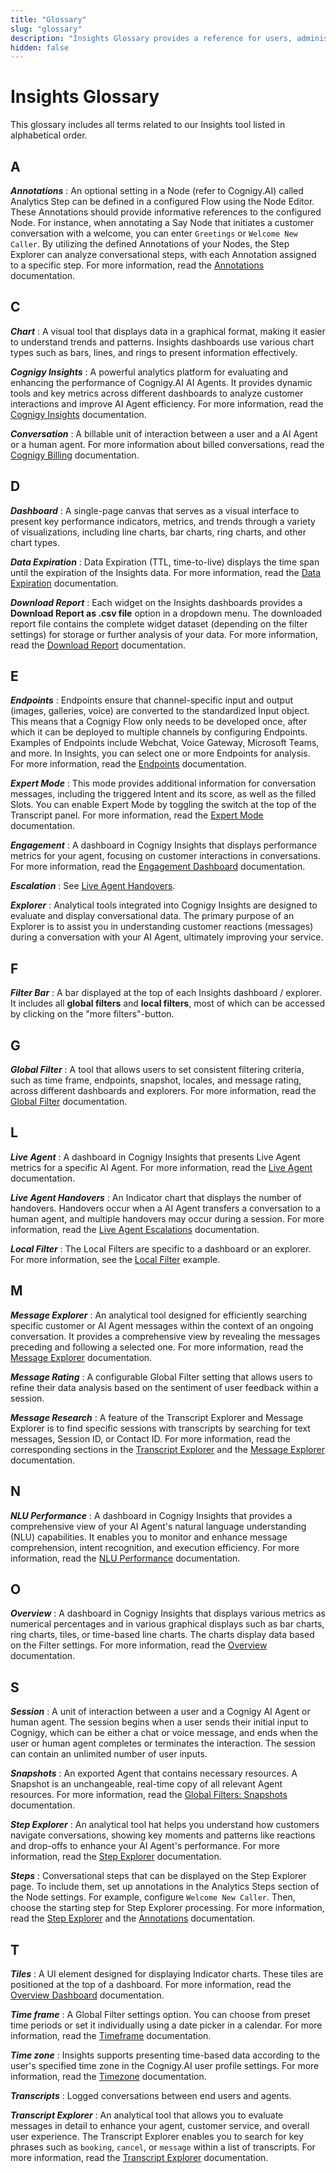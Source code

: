 ```yaml
---
title: "Glossary"
slug: "glossary"
description: "Insights Glossary provides a reference for users, administrators, and anyone involved in the operation or understanding of Insights software and practices."
hidden: false
---
```


# Insights Glossary

This glossary includes all terms related to our Insights tool listed in alphabetical order.

## A

_**Annotations**_
: An optional setting in a Node (refer to Cognigy.AI) called Analytics Step can be defined in a configured Flow using the Node Editor. These Annotations should provide informative references to the configured Node. For instance, when annotating a Say Node that initiates a customer conversation with a welcome, you can enter `Greetings` or `Welcome New Caller`. By utilizing the defined Annotations of your Nodes, the Step Explorer can analyze conversational steps, with each Annotation assigned to a specific step. For more information, read the [Annotations](explorers/step.md) documentation.

## C

_**Chart**_
: A visual tool that displays data in a graphical format, making it easier to understand trends and patterns. Insights dashboards use various chart types such as bars, lines, and rings to present information effectively.

_**Cognigy Insights**_
: A powerful analytics platform for evaluating and enhancing the performance of Cognigy.AI AI Agents. It provides dynamic tools and key metrics across different dashboards to analyze customer interactions and improve AI Agent efficiency. For more information, read the [Cognigy Insights](overview.md) documentation.

_**Conversation**_
: A billable unit of interaction between a user and a AI Agent or a human agent. For more information about billed conversations, read the [Cognigy Billing](../ai/administer/billing.md) documentation.

## D

_**Dashboard**_
: A single-page canvas that serves as a visual interface to present key performance indicators, metrics, and trends through a variety of visualizations, including line charts, bar charts, ring charts, and other chart types.

_**Data Expiration**_
: Data Expiration (TTL, time-to-live) displays the time span until the expiration of the Insights data. For more information, read the [Data Expiration](ttl.md) documentation.

_**Download Report**_
: Each widget on the Insights dashboards provides a **Download Report as .csv file** option in a dropdown menu. The downloaded report file contains the complete widget dataset (depending on the filter settings) for storage or further analysis of your data. For more information, read the [Download Report](download-reports.md) documentation.

## E

_**Endpoints**_
: Endpoints ensure that channel-specific input and output (images, galleries, voice) are converted to the standardized Input object. This means that a Cognigy Flow only needs to be developed once, after which it can be deployed to multiple channels by configuring Endpoints. Examples of Endpoints include Webchat, Voice Gateway, Microsoft Teams, and more. In Insights, you can select one or more Endpoints for analysis. For more information, read the [Endpoints](global-filters.md#endpoints) documentation.

_**Expert Mode**_
: This mode provides additional information for conversation messages, including the triggered Intent and its score, as well as the filled Slots. You can enable Expert Mode by toggling the switch at the top of the Transcript panel. For more information, read the [Expert Mode](explorers/transcript.md#expert-mode) documentation.

_**Engagement**_
: A dashboard in Cognigy Insights that displays performance metrics for your agent, focusing on customer interactions in conversations. For more information, read the [Engagement Dashboard](dashboards/engagement.md) documentation.

_**Escalation**_
: See [Live Agent Handovers](#L).

_**Explorer**_
: Analytical tools integrated into Cognigy Insights are designed to evaluate and display conversational data. The primary purpose of an Explorer is to assist you in understanding customer reactions (messages) during a conversation with your AI Agent, ultimately improving your service.

## F

_**Filter Bar**_
: A bar displayed at the top of each Insights dashboard / explorer. It includes all **global filters** and **local filters**, most of which can be accessed by clicking on the "more filters"-button.

## G

_**Global Filter**_
: A tool that allows users to set consistent filtering criteria, such as time frame, endpoints, snapshot, locales, and message rating, across different dashboards and explorers. For more information, read the [Global Filter](global-filters.md) documentation.

## L

_**Live Agent**_
: A dashboard in Cognigy Insights that presents Live Agent metrics for a specific AI Agent. For more information, read the [Live Agent](dashboards/live-agent.md) documentation.

_**Live Agent Handovers**_
: An Indicator chart that displays the number of handovers. Handovers occur when a AI Agent transfers a conversation to a human agent, and multiple handovers may occur during a session. For more information, read the [Live Agent Escalations](dashboards/live-agent.md#live-agent-handovers) documentation.

_**Local Filter**_
: The Local Filters are specific to a dashboard or an explorer. For more information, see the [Local Filter](explorers/message.md) example.

## M

_**Message Explorer**_
: An analytical tool designed for efficiently searching specific customer or AI Agent messages within the context of an ongoing conversation. It provides a comprehensive view by revealing the messages preceding and following a selected one. For more information, read the [Message Explorer](explorers/message.md) documentation.

_**Message Rating**_
: A configurable Global Filter setting that allows users to refine their data analysis based on the sentiment of user feedback within a session.

_**Message Research**_
: A feature of the Transcript Explorer and Message Explorer is to find specific sessions with transcripts by searching for text messages, Session ID, or Contact ID. For more information, read the corresponding sections in the [Transcript Explorer](explorers/transcript.md) and the [Message Explorer](explorers/message.md) documentation.

## N

_**NLU Performance**_
: A dashboard in Cognigy Insights that provides a comprehensive view of your AI Agent's natural language understanding (NLU) capabilities. It enables you to monitor and enhance message comprehension, intent recognition, and execution efficiency. For more information, read the [NLU Performance](dashboards/nlu-performance.md) documentation.

## O

_**Overview**_
: A dashboard in Cognigy Insights that displays various metrics as numerical percentages and in various graphical displays such as bar charts, ring charts, tiles, or time-based line charts. The charts display data based on the Filter settings. For more information, read the [Overview](dashboards/overview.md) documentation.

## S

_**Session**_
: A unit of interaction between a user and a Cognigy AI Agent or human agent. The session begins when a user sends their initial input to Cognigy, which can be either a chat or voice message, and ends when the user or human agent completes or terminates the interaction. The session can contain an unlimited number of user inputs.

_**Snapshots**_
: An exported Agent that contains necessary resources. A Snapshot is an unchangeable, real-time copy of all relevant Agent resources. For more information, read the [Global Filters: Snapshots](global-filters.md#snapshots) documentation.

_**Step Explorer**_
: An analytical tool hat helps you understand how customers navigate conversations, showing key moments and patterns like reactions and drop-offs to enhance your AI Agent's performance. For more information, read the [Step Explorer](explorers/step.md) documentation.

_**Steps**_
: Conversational steps that can be displayed on the Step Explorer page. To include them, set up annotations in the Analytics Steps section of the Node settings. For example, configure `Welcome New Caller`. Then, choose the starting step for Step Explorer processing. For more information, read the [Step Explorer](explorers/step.md) and the [Annotations](explorers/step.md#annotate-nodes) documentation.

## T

_**Tiles**_
: A UI element designed for displaying Indicator charts. These tiles are positioned at the top of a dashboard. For more information, read the [Overview Dashboard](dashboards/overview.md) documentation.

_**Time frame**_
: A Global Filter settings option. You can choose from preset time periods or set it individually using a date picker in a calendar. For more information, read the [Timeframe](global-filters.md#time-span) documentation.

_**Time zone**_
: Insights supports presenting time-based data according to the user's specified time zone in the Cognigy.AI user profile settings. For more information, read the [Timezone](time-zone.md) documentation.

_**Transcripts**_
: Logged conversations between end users and agents.

_**Transcript Explorer**_
: An analytical tool that allows you to evaluate messages in detail to enhance your agent, customer service, and overall user experience. The Transcript Explorer enables you to search for key phrases such as `booking`, `cancel`, or `message` within a list of transcripts. For more information, read the [Transcript Explorer](explorers/transcript.md) documentation.